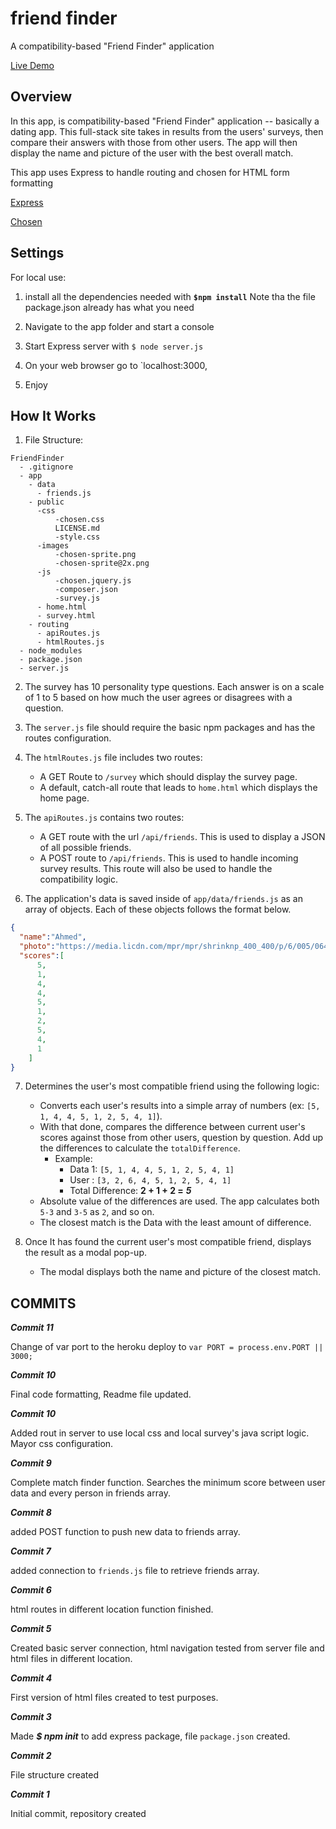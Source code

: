 # friend finder

A compatibility-based "Friend Finder" application

[Live Demo](https://mc-friend-finder.herokuapp.com/)

## Overview

In this app, is compatibility-based "Friend Finder" application -- basically a dating app. This full-stack site takes in results from the users' surveys, then compare their answers with those from other users. The app will then display the name and picture of the user with the best overall match.
 
This app uses Express to handle routing and chosen for HTML form  formatting

[Express](https://www.npmjs.com/package/express)

[Chosen](https://harvesthq.github.io/chosen/)


## Settings

For local use:

1. install all the dependencies needed with **`$npm install`**  Note tha the file package.json already has what you need

2. Navigate to the app folder and start a console

3. Start Express server with `$ node server.js`

4. On your web browser go to `localhost:3000,

5. Enjoy



## How It Works

1. File Structure:

  ```
  FriendFinder
    - .gitignore
    - app
      - data
        - friends.js
      - public
        -css
            -chosen.css
            LICENSE.md
            -style.css
        -images
            -chosen-sprite.png
            -chosen-sprite@2x.png
        -js
            -chosen.jquery.js
            -composer.json
            -survey.js
        - home.html
        - survey.html
      - routing
        - apiRoutes.js
        - htmlRoutes.js
    - node_modules
    - package.json
    - server.js
  ```
2. The survey has 10 personality type questions. Each answer is on a scale of 1 to 5 based on how much the user agrees or disagrees with a question.

3. The `server.js` file should require the basic npm packages and has the routes configuration.

4. The `htmlRoutes.js` file includes two routes:

   * A GET Route to `/survey` which should display the survey page.
   * A default, catch-all route that leads to `home.html` which displays the home page.

5. The `apiRoutes.js` contains two routes:

   * A GET route with the url `/api/friends`. This is used to display a JSON of all possible friends.
   * A POST route to `/api/friends`. This is used to handle incoming survey results. This route will also be used to handle the compatibility logic.

6. The application's data is saved inside of `app/data/friends.js` as an array of objects. Each of these objects  follows the format below.

```json
{
  "name":"Ahmed",
  "photo":"https://media.licdn.com/mpr/mpr/shrinknp_400_400/p/6/005/064/1bd/3435aa3.jpg",
  "scores":[
      5,
      1,
      4,
      4,
      5,
      1,
      2,
      5,
      4,
      1
    ]
}
```

7. Determines the user's most compatible friend using the following logic:

   * Converts each user's results into a simple array of numbers (ex: `[5, 1, 4, 4, 5, 1, 2, 5, 4, 1]`).
   * With that done, compares the difference between current user's scores against those from other users, question by question. Add up the differences to calculate the `totalDifference`.
     * Example:
       * Data 1: `[5, 1, 4, 4, 5, 1, 2, 5, 4, 1]`
       * User : `[3, 2, 6, 4, 5, 1, 2, 5, 4, 1]`
       * Total Difference: **2 + 1 + 2 =** **_5_**
   * Absolute value of the differences are used. The app calculates both `5-3` and `3-5` as `2`, and so on.
   * The closest match is the Data with the least amount of difference.

8. Once It has found the current user's most compatible friend, displays the result as a modal pop-up.
   * The modal displays both the name and picture of the closest match.


## COMMITS

**_Commit 11_**

Change of var port to the heroku deploy to `var PORT = process.env.PORT || 3000;`


**_Commit 10_**

Final code formatting, Readme file updated.

**_Commit 10_**

Added rout in server to use local css and local survey's java script logic. Mayor css configuration.

**_Commit 9_**

Complete match finder function. Searches the minimum score between user data and every person in friends array.

**_Commit 8_**

added POST function to push new data to friends array.

**_Commit 7_**

added connection to `friends.js` file to retrieve friends array.

**_Commit 6_**

html routes in different location function finished.

**_Commit 5_**

Created basic server connection, html navigation tested from server file and html files in different location. 


**_Commit 4_**

First version of html files created to test purposes.

**_Commit 3_**

Made **_$ npm init_** to add express package,  file `package.json`
 created.

**_Commit 2_**

File structure created

**_Commit 1_**

Initial commit, repository created


